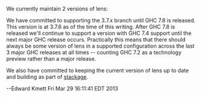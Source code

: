 We currently maintain 2 versions of lens:

We have committed to supporting the 3.7.x branch until GHC 7.8 is released. This version is at 3.7.6 as of the time of this writing. After GHC 7.8 is released we'll continue to
support a version with GHC 7.4 support until the next major GHC release occurs. Practically this means that there should always be some version of lens in a supported configuration
across the last 3 major GHC releases at all times -- counting GHC 7.2 as a technology preview rather than a major release.

We also have committed to keeping the current version of lens up to date and building as part of [stackage](http://github.com/fpco/stackage).

--Edward Kmett
Fri Mar 29 16:11:41 EDT 2013
